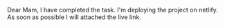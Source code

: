Dear Mam,
I have completed the task.
I'm deploying the project on netlify. As soon as possible I will attached the live link.
